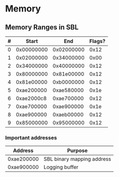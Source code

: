 # Memory

## Memory Ranges in SBL

| #  | Start          | End          | Flags? |
|----|----------------|--------------|--------|
| 0  | 0x00000000     | 0x02000000   | 0x12   |
| 1  | 0x02000000     | 0x34000000   | 0x00   |
| 2  | 0x34000000     | 0x40000000   | 0x12   |
| 3  | 0x80000000     | 0x81e00000   | 0x12   |
| 4  | 0x81e00000     | 0xb0000000   | 0x12   |
| 5  | 0xae200000     | 0xae580000   | 0x1e   |
| 6  | 0xae2000c8     | 0xae700000   | 0x12   |
| 7  | 0xae700000     | 0xae900000   | 0x1e   |
| 8  | 0xae900000     | 0xaeb00000   | 0x12   |
| 9  | 0x85000000     | 0x95000000   | 0x12   |

### Important addresses

| Address    | Purpose                    |
|------------|----------------------------|
| 0xae200000 | SBL binary mapping address |
| 0xae900000 | Logging buffer             |
